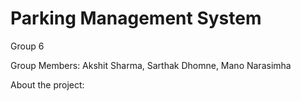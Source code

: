 # Parking Management System
Group 6

Group Members: Akshit Sharma, Sarthak Dhomne, Mano Narasimha

About the project:



